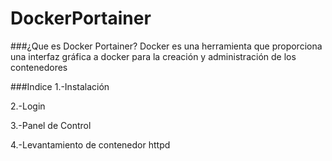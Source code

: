 # DockerPortainer


###¿Que es Docker Portainer?
Docker es una herramienta que proporciona una interfaz gráfica a docker para la creación y administración de los contenedores

###Indice
1.-Instalación

2.-Login

3.-Panel de Control

4.-Levantamiento de contenedor httpd
